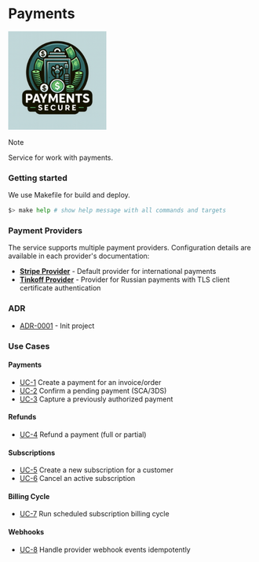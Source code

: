 # Payments

<img width='200' height='200' src="./docs/public/logo.png">

> [!NOTE]
> Service for work with payments.

### Getting started

We use Makefile for build and deploy.

```bash
$> make help # show help message with all commands and targets
```

### Payment Providers

The service supports multiple payment providers. Configuration details are available in each provider's documentation:

- **[Stripe Provider](./internal/adapter/stripe/README.md)** - Default provider for international payments
- **[Tinkoff Provider](./internal/adapter/tinkoff/README.md)** - Provider for Russian payments with TLS client certificate authentication

### ADR

- [ADR-0001](./docs/ADR/decisions/0001-init.md) - Init project

### Use Cases

#### Payments

- [UC-1](./internal/application/payments/usecase/create/README.md) Create a payment for an invoice/order
- [UC-2](./#) Confirm a pending payment (SCA/3DS)
- [UC-3](./#) Capture a previously authorized payment

#### Refunds

- [UC-4](./internal/application/payments/usecase/refund/README.md) Refund a payment (full or partial)

#### Subscriptions

- [UC-5](./#) Create a new subscription for a customer
- [UC-6](./#) Cancel an active subscription

#### Billing Cycle

- [UC-7](./#) Run scheduled subscription billing cycle

#### Webhooks

- [UC-8](./#) Handle provider webhook events idempotently
